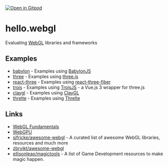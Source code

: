 [![Open in Gitpod](https://gitpod.io/button/open-in-gitpod.svg)](https://gitpod.io/#https://github.com/mkoertgen/hello.webgl/)

# hello.webgl

Evaluating [WebGL](https://www.khronos.org/webgl/) libraries and frameworks

## Examples

- [babylon](./babylon/README.md) - Examples using [BabylonJS](https://www.babylonjs.com/)
- [three](./three/README.md) - Examples using [three.js](https://threejs.org/)
- [react-three](./react-three/README.md) - Examples using [react-three-fiber](https://github.com/pmndrs/react-three-fiber)
- [trois](./trois/README.md) - Examples using [TroisJS](https://troisjs.github.io/) - a Vue.js 3 wrapper for three.js
- [claygl](./claygl/README.md) - Examples using [ClayGL](https://github.com/pissang/claygl)
- [threlte](./threlte/README.md) - Examples using [Threlte](https://threlte.xyz/)

## Links

- [WebGL Fundamentals](https://webglfundamentals.org/)
- [WebGPU](https://gpuweb.github.io/gpuweb/)
- [sjfricke/awesome-webgl](https://github.com/sjfricke/awesome-webgl) - A curated list of awesome WebGL libraries, resources and much more
- [zbryikt/awesome-webgl](https://github.com/zbryikt/awesome-webgl)
- [ellisonleao/magictools](https://github.com/ellisonleao/magictools) - A list of Game Development resources to make magic happen.
